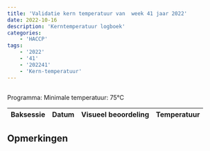 ```yaml
---
title: 'Validatie kern temperatuur van  week 41 jaar 2022'
date: 2022-10-16
description: 'Kerntemperatuur logboek'
categories:
    - 'HACCP'
tags:
    - '2022'
    - '41'
    - '202241'
    - 'Kern-temperatuur'
---
```


## 

Programma: 
Minimale temperatuur: 75°C

| Baksessie | Datum | Visueel beoordeling | Temperatuur |
|:---|:---|:---|:---|


## Opmerkingen


